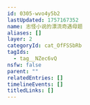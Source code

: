 ```yaml
---
id: 0305-wvo4y5b2
lastUpdated: 1757167352
name: 志怪小说的漂流奇遇母题
aliases: []
layer: 2
categoryId: cat_OfFSSbRb
tagIds:
  - tag__NZec6vQ
nsfw: false
parent: ""
relatedEntries: []
timelineEvents: []
titledLinks: []
---
```


